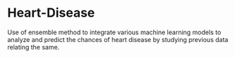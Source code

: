 # Heart-Disease
Use of ensemble method to integrate various machine learning models to analyze and predict the chances of heart disease by studying previous data relating the same.
